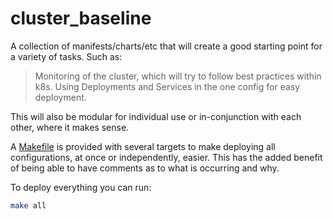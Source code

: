 # cluster_baseline

A collection of manifests/charts/etc that will create a good starting point for a variety of tasks. Such as:
> Monitoring of the cluster, which will try to follow best practices within k8s.
> Using Deployments and Services in the one config for easy deployment.

This will also be modular for individual use or in-conjunction with each other, where it makes sense.

A [Makefile](./Makefile) is provided with several targets to make deploying all configurations, at once or independently, easier. This has the added benefit of being able to have comments as to what is occurring and why.

To deploy everything you can run:
```bash
make all
```
